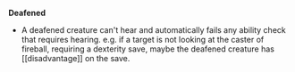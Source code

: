  **Deafened**
 -  A deafened creature can't hear and automatically fails any ability check that requires hearing. e.g. if a target is not looking at the caster of fireball, requiring a dexterity save, maybe the deafened creature has [[disadvantage]] on the save.